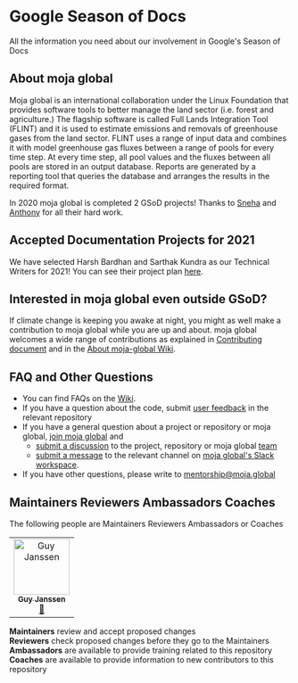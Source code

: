 # Google Season of Docs
All the information you need about our involvement in Google's Season of Docs

## About moja global
Moja global is an international collaboration under the Linux Foundation that provides software tools to better manage the land sector (i.e. forest and agriculture.) The flagship software is called Full Lands Integration Tool (FLINT) and it is used to estimate emissions and removals of greenhouse gases from the land sector. FLINT uses a range of input data and combines it with model greenhouse gas fluxes between a range of pools for every time step. At every time step, all pool values and the fluxes between all pools are stored in an output database. Reports are generated by a reporting tool that queries the database and arranges the results in the required format.  

In 2020 moja global is completed 2 GSoD projects! Thanks to [Sneha](https://github.com/Tlazypanda) and [Anthony](https://github.com/Tonnix) for all their hard work.

## Accepted Documentation Projects for 2021

We have selected Harsh Bardhan and Sarthak Kundra as our Technical Writers for 2021! You can see their project plan [here](https://github.com/moja-global/Google_Season_of_Documentation/blob/master/GSoD2021-moja-global-proposal.md). 

## Interested in moja global even outside GSoD?  

If climate change is keeping you awake at night, you might as well make a contribution to moja global while you are up and about. moja global welcomes a wide range of contributions as explained in [Contributing document](https://github.com/moja-global/About-moja-global/blob/master/CONTRIBUTING.md) and in the [About moja-global Wiki](https://github.com/moja-global/.github/wiki).  


## FAQ and Other Questions  

* You can find FAQs on the [Wiki](https://github.com/moja-global/About-moja-global/blob/master/Contributing/How-to-Join-moja-global.md).  
* If you have a question about the code, submit [user feedback](https://github.com/moja-global/About-moja-global/blob/master/Contributing/How-to-Provide-User-Feedback.md) in the relevant repository  
* If you have a general question about a project or repository or moja global, [join moja global](https://github.com/moja-global/About-moja-global/blob/master/Contributing/How-to-Join-moja-global.md) and
    * [submit a discussion](https://help.github.com/en/articles/about-team-discussions) to the project, repository or moja global [team](https://github.com/orgs/moja-global/teams)
    * [submit a message](https://get.slack.help/hc/en-us/categories/200111606#send-messages) to the relevant channel on [moja global's Slack workspace](https://mojaglobal.slack.com).
* If you have other questions, please write to mentorship@moja.global   


## Maintainers Reviewers Ambassadors Coaches

The following people are Maintainers Reviewers Ambassadors or Coaches

<table><tr><td align="center"><a href="https://github.com/gmajan"><img src="https://avatars0.githubusercontent.com/u/8733319?v=4" width="100px;" alt="Guy Janssen"/><br /><sub><b>Guy Janssen</b></sub></a><br /><a href="#maintenance-gmajan" title="Maintenance">🚧</a></tr></table>

**Maintainers** review and accept proposed changes  
**Reviewers** check proposed changes before they go to the Maintainers  
**Ambassadors** are available to provide training related to this repository  
**Coaches** are available to provide information to new contributors to this repository  
